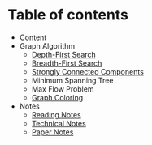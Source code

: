 # Table of contents

* [Content](README.md)
* Graph Algorithm
  * [Depth-First Search](graph-algorithm/depth-first-search.md)
  * [Breadth-First Search](graph-algorithm/breadth-first-search.md)
  * [Strongly Connected Components](graph-algorithm/strongly-connected-components.md)
  * Minimum Spanning Tree
  * Max Flow Problem
  * [Graph Coloring](graph-algorithm/graph-coloring.md)
* Notes
  * [Reading Notes](notes/reading-notes.md)
  * [Technical Notes](notes/technical-notes.md)
  * [Paper Notes](notes/paper-notes.md)

